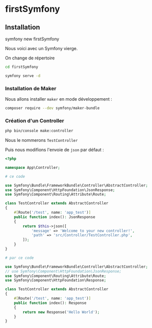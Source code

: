 # firstSymfony

## Installation

  symfony new firstSymfony

Nous voici avec un Symfony vierge.

On change de répertoire

```bash
cd firstSymfony

symfony serve -d
```

### Installation de Maker

Nous allons installer `maker` en mode développement :

```bash
composer require --dev symfony/maker-bundle
```

### Création d'un Controller

```bash
php bin/console make:controller
```

Nous le nommerons `TestController`

Puis nous modifions l'envoie de `json` par défaut :

```php
<?php

namespace App\Controller;

# ce code

use Symfony\Bundle\FrameworkBundle\Controller\AbstractController;
use Symfony\Component\HttpFoundation\JsonResponse;
use Symfony\Component\Routing\Attribute\Route;

class TestController extends AbstractController
{
    #[Route('/test', name: 'app_test')]
    public function index(): JsonResponse
    {
        return $this->json([
            'message' => 'Welcome to your new controller!',
            'path' => 'src/Controller/TestController.php',
        ]);
    }
}

# par ce code

use Symfony\Bundle\FrameworkBundle\Controller\AbstractController;
// use Symfony\Component\HttpFoundation\JsonResponse;
use Symfony\Component\Routing\Attribute\Route;
use Symfony\Component\HttpFoundation\Response;

class TestController extends AbstractController
{
    #[Route('/test', name: 'app_test')]
    public function index(): Response
    {
        return new Response('Hello World');
    }
}

```
